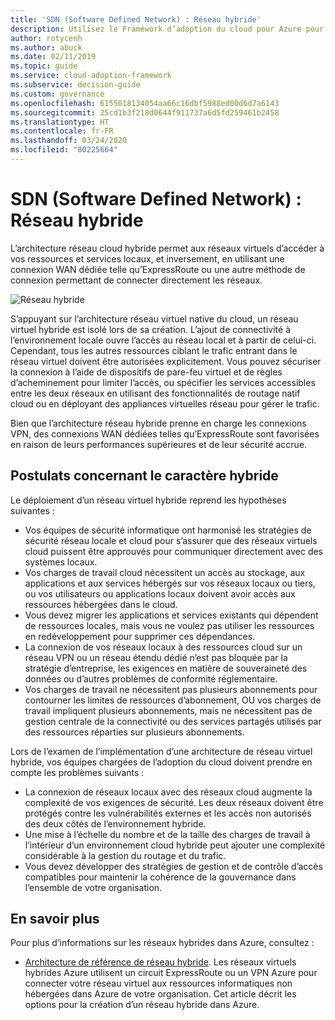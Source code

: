```yaml
---
title: 'SDN (Software Defined Network) : Réseau hybride'
description: Utilisez le Framework d’adoption du cloud pour Azure pour découvrir comment les réseaux hybrides peuvent connecter des réseaux virtuels cloud à des ressources locales.
author: rotycenh
ms.author: abuck
ms.date: 02/11/2019
ms.topic: guide
ms.service: cloud-adoption-framework
ms.subservice: decision-guide
ms.custom: governance
ms.openlocfilehash: 6155018134054aa66c16dbf5988ed00d6d7a6143
ms.sourcegitcommit: 25cd1b3f218d0644f911737a6d5fd259461b2458
ms.translationtype: HT
ms.contentlocale: fr-FR
ms.lasthandoff: 03/24/2020
ms.locfileid: "80225664"
---
```

# <a name="software-defined-networking-hybrid-network"></a>SDN (Software Defined Network) : Réseau hybride

L’architecture réseau cloud hybride permet aux réseaux virtuels d’accéder à vos ressources et services locaux, et inversement, en utilisant une connexion WAN dédiée telle qu’ExpressRoute ou une autre méthode de connexion permettant de connecter directement les réseaux.

![Réseau hybride](https://docs.microsoft.com/azure/architecture/reference-architectures/hybrid-networking/images/expressroute.png)

S’appuyant sur l’architecture réseau virtuel native du cloud, un réseau virtuel hybride est isolé lors de sa création. L’ajout de connectivité à l’environnement locale ouvre l’accès au réseau local et à partir de celui-ci. Cependant, tous les autres ressources ciblant le trafic entrant dans le réseau virtuel doivent être autorisées explicitement. Vous pouvez sécuriser la connexion à l’aide de dispositifs de pare-feu virtuel et de règles d’acheminement pour limiter l’accès, ou spécifier les services accessibles entre les deux réseaux en utilisant des fonctionnalités de routage natif cloud ou en déployant des appliances virtuelles réseau pour gérer le trafic.

Bien que l’architecture réseau hybride prenne en charge les connexions VPN, des connexions WAN dédiées telles qu’ExpressRoute sont favorisées en raison de leurs performances supérieures et de leur sécurité accrue.

## <a name="hybrid-assumptions"></a>Postulats concernant le caractère hybride

Le déploiement d’un réseau virtuel hybride reprend les hypothèses suivantes :

- Vos équipes de sécurité informatique ont harmonisé les stratégies de sécurité réseau locale et cloud pour s’assurer que des réseaux virtuels cloud puissent être approuvés pour communiquer directement avec des systèmes locaux.
- Vos charges de travail cloud nécessitent un accès au stockage, aux applications et aux services hébergés sur vos réseaux locaux ou tiers, ou vos utilisateurs ou applications locaux doivent avoir accès aux ressources hébergées dans le cloud.
- Vous devez migrer les applications et services existants qui dépendent de ressources locales, mais vous ne voulez pas utiliser les ressources en redéveloppement pour supprimer ces dépendances.
- La connexion de vos réseaux locaux à des ressources cloud sur un réseau VPN ou un réseau étendu dédié n’est pas bloquée par la stratégie d’entreprise, les exigences en matière de souveraineté des données ou d’autres problèmes de conformité réglementaire.
- Vos charges de travail ne nécessitent pas plusieurs abonnements pour contourner les limites de ressources d’abonnement, OU vos charges de travail impliquent plusieurs abonnements, mais ne nécessitent pas de gestion centrale de la connectivité ou des services partagés utilisés par des ressources réparties sur plusieurs abonnements.

Lors de l’examen de l’implémentation d’une architecture de réseau virtuel hybride, vos équipes chargées de l’adoption du cloud doivent prendre en compte les problèmes suivants :

- La connexion de réseaux locaux avec des réseaux cloud augmente la complexité de vos exigences de sécurité. Les deux réseaux doivent être protégés contre les vulnérabilités externes et les accès non autorisés des deux côtés de l’environnement hybride.
- Une mise à l’échelle du nombre et de la taille des charges de travail à l’intérieur d’un environnement cloud hybride peut ajouter une complexité considérable à la gestion du routage et du trafic.
- Vous devez développer des stratégies de gestion et de contrôle d’accès compatibles pour maintenir la cohérence de la gouvernance dans l’ensemble de votre organisation.

## <a name="learn-more"></a>En savoir plus

Pour plus d’informations sur les réseaux hybrides dans Azure, consultez :

- [Architecture de référence de réseau hybride](https://docs.microsoft.com/azure/architecture/reference-architectures/hybrid-networking/expressroute). Les réseaux virtuels hybrides Azure utilisent un circuit ExpressRoute ou un VPN Azure pour connecter votre réseau virtuel aux ressources informatiques non hébergées dans Azure de votre organisation. Cet article décrit les options pour la création d’un réseau hybride dans Azure.
